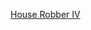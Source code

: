 [House Robber IV](https://leetcode.com/problems/house-robber-iv/description/?envType=daily-question&envId=2025-03-15)


